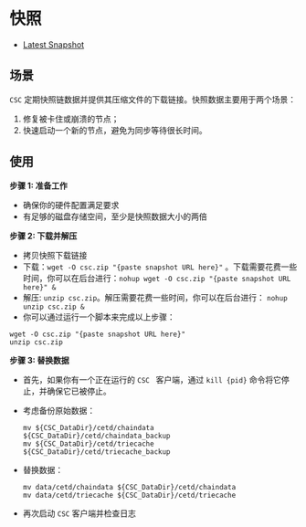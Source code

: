 # 快照

* [Latest Snapshot](https://github.com/coinex-smart-chain/csc-snapshots)

## 场景

`CSC` 定期快照链数据并提供其压缩文件的下载链接。快照数据主要用于两个场景：

1. 修复被卡住或崩溃的节点；
2. 快速启动一个新的节点，避免为同步等待很长时间。

## 使用

**步骤 1: 准备工作**

- 确保你的硬件配置满足要求
- 有足够的磁盘存储空间，至少是快照数据大小的两倍

**步骤 2: 下载并解压**

- 拷贝快照下载链接
- 下载：`wget -O csc.zip "{paste snapshot URL here}"` 。下载需要花费一些时间，你可以在后台进行：`nohup wget -O csc.zip "{paste snapshot URL here}" &`
- 解压: `unzip csc.zip`。解压需要花费一些时间，你可以在后台进行： `nohup unzip csc.zip &`
- 你可以通过运行一个脚本来完成以上步骤：

```
wget -O csc.zip "{paste snapshot URL here}"
unzip csc.zip
```

**步骤 3: 替换数据**

- 首先，如果你有一个正在运行的 `CSC ` 客户端，通过 `kill {pid}` 命令将它停止，并确保它已被停止。

- 考虑备份原始数据：

  ```
  mv ${CSC_DataDir}/cetd/chaindata ${CSC_DataDir}/cetd/chaindata_backup
  mv ${CSC_DataDir}/cetd/triecache ${CSC_DataDir}/cetd/triecache_backup
  ```

- 替换数据：

  ```
  mv data/cetd/chaindata ${CSC_DataDir}/cetd/chaindata
  mv data/cetd/triecache ${CSC_DataDir}/cetd/triecache
  ```

- 再次启动 `CSC` 客户端并检查日志